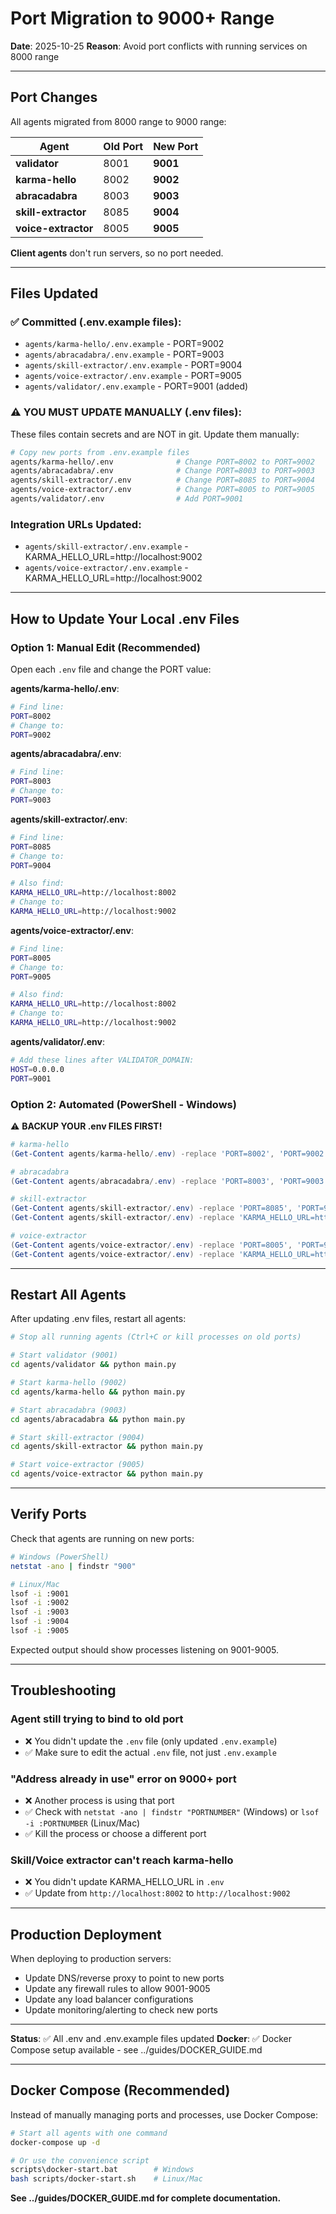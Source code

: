 # Port Migration to 9000+ Range

**Date**: 2025-10-25
**Reason**: Avoid port conflicts with running services on 8000 range

---

## Port Changes

All agents migrated from 8000 range to 9000 range:

| Agent | Old Port | New Port |
|-------|----------|----------|
| **validator** | 8001 | **9001** |
| **karma-hello** | 8002 | **9002** |
| **abracadabra** | 8003 | **9003** |
| **skill-extractor** | 8085 | **9004** |
| **voice-extractor** | 8005 | **9005** |

**Client agents** don't run servers, so no port needed.

---

## Files Updated

### ✅ Committed (.env.example files):
- `agents/karma-hello/.env.example` - PORT=9002
- `agents/abracadabra/.env.example` - PORT=9003
- `agents/skill-extractor/.env.example` - PORT=9004
- `agents/voice-extractor/.env.example` - PORT=9005
- `agents/validator/.env.example` - PORT=9001 (added)

### ⚠️ YOU MUST UPDATE MANUALLY (.env files):
These files contain secrets and are NOT in git. Update them manually:

```bash
# Copy new ports from .env.example files
agents/karma-hello/.env              # Change PORT=8002 to PORT=9002
agents/abracadabra/.env              # Change PORT=8003 to PORT=9003
agents/skill-extractor/.env          # Change PORT=8085 to PORT=9004
agents/voice-extractor/.env          # Change PORT=8005 to PORT=9005
agents/validator/.env                # Add PORT=9001
```

### Integration URLs Updated:
- `agents/skill-extractor/.env.example` - KARMA_HELLO_URL=http://localhost:9002
- `agents/voice-extractor/.env.example` - KARMA_HELLO_URL=http://localhost:9002

---

## How to Update Your Local .env Files

### Option 1: Manual Edit (Recommended)

Open each `.env` file and change the PORT value:

**agents/karma-hello/.env**:
```bash
# Find line:
PORT=8002
# Change to:
PORT=9002
```

**agents/abracadabra/.env**:
```bash
# Find line:
PORT=8003
# Change to:
PORT=9003
```

**agents/skill-extractor/.env**:
```bash
# Find line:
PORT=8085
# Change to:
PORT=9004

# Also find:
KARMA_HELLO_URL=http://localhost:8002
# Change to:
KARMA_HELLO_URL=http://localhost:9002
```

**agents/voice-extractor/.env**:
```bash
# Find line:
PORT=8005
# Change to:
PORT=9005

# Also find:
KARMA_HELLO_URL=http://localhost:8002
# Change to:
KARMA_HELLO_URL=http://localhost:9002
```

**agents/validator/.env**:
```bash
# Add these lines after VALIDATOR_DOMAIN:
HOST=0.0.0.0
PORT=9001
```

### Option 2: Automated (PowerShell - Windows)

⚠️ **BACKUP YOUR .env FILES FIRST!**

```powershell
# karma-hello
(Get-Content agents/karma-hello/.env) -replace 'PORT=8002', 'PORT=9002' | Set-Content agents/karma-hello/.env

# abracadabra
(Get-Content agents/abracadabra/.env) -replace 'PORT=8003', 'PORT=9003' | Set-Content agents/abracadabra/.env

# skill-extractor
(Get-Content agents/skill-extractor/.env) -replace 'PORT=8085', 'PORT=9004' | Set-Content agents/skill-extractor/.env
(Get-Content agents/skill-extractor/.env) -replace 'KARMA_HELLO_URL=http://localhost:8002', 'KARMA_HELLO_URL=http://localhost:9002' | Set-Content agents/skill-extractor/.env

# voice-extractor
(Get-Content agents/voice-extractor/.env) -replace 'PORT=8005', 'PORT=9005' | Set-Content agents/voice-extractor/.env
(Get-Content agents/voice-extractor/.env) -replace 'KARMA_HELLO_URL=http://localhost:8002', 'KARMA_HELLO_URL=http://localhost:9002' | Set-Content agents/voice-extractor/.env
```

---

## Restart All Agents

After updating .env files, restart all agents:

```bash
# Stop all running agents (Ctrl+C or kill processes on old ports)

# Start validator (9001)
cd agents/validator && python main.py

# Start karma-hello (9002)
cd agents/karma-hello && python main.py

# Start abracadabra (9003)
cd agents/abracadabra && python main.py

# Start skill-extractor (9004)
cd agents/skill-extractor && python main.py

# Start voice-extractor (9005)
cd agents/voice-extractor && python main.py
```

---

## Verify Ports

Check that agents are running on new ports:

```bash
# Windows (PowerShell)
netstat -ano | findstr "900"

# Linux/Mac
lsof -i :9001
lsof -i :9002
lsof -i :9003
lsof -i :9004
lsof -i :9005
```

Expected output should show processes listening on 9001-9005.

---

## Troubleshooting

### Agent still trying to bind to old port
- ❌ You didn't update the `.env` file (only updated `.env.example`)
- ✅ Make sure to edit the actual `.env` file, not just `.env.example`

### "Address already in use" error on 9000+ port
- ❌ Another process is using that port
- ✅ Check with `netstat -ano | findstr "PORTNUMBER"` (Windows) or `lsof -i :PORTNUMBER` (Linux/Mac)
- ✅ Kill the process or choose a different port

### Skill/Voice extractor can't reach karma-hello
- ❌ You didn't update KARMA_HELLO_URL in `.env`
- ✅ Update from `http://localhost:8002` to `http://localhost:9002`

---

## Production Deployment

When deploying to production servers:
- Update DNS/reverse proxy to point to new ports
- Update any firewall rules to allow 9001-9005
- Update any load balancer configurations
- Update monitoring/alerting to check new ports

---

**Status**: ✅ All .env and .env.example files updated
**Docker**: ✅ Docker Compose setup available - see ../guides/DOCKER_GUIDE.md

---

## Docker Compose (Recommended)

Instead of manually managing ports and processes, use Docker Compose:

```bash
# Start all agents with one command
docker-compose up -d

# Or use the convenience script
scripts\docker-start.bat        # Windows
bash scripts/docker-start.sh    # Linux/Mac
```

**See ../guides/DOCKER_GUIDE.md for complete documentation.**
